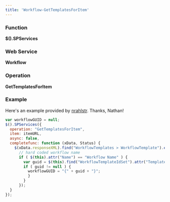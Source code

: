 ```yaml
---
title: 'Workflow-GetTemplatesForItem'
---
```


### Function

**$().SPServices**

### Web Service

**Workflow**

### Operation

**GetTemplatesForItem**

### Example

Here's an example provided by [nrahlstr](http://www.codeplex.com/site/users/view/nrahlstr). Thanks, Nathan!

```javascript
var workflowGUID = null;
$().SPServices({
  operation: "GetTemplatesForItem",
  item: itemURL,
  async: false,
  completefunc: function (xData, Status) {
    $(xData.responseXML).find("WorkflowTemplates > WorkflowTemplate").each(function(i,e) {
      // hard coded workflow name
      if ( $(this).attr("Name") == "Workflow Name" ) {              
        var guid = $(this).find("WorkflowTemplateIdSet").attr("TemplateId");        
        if ( guid != null ) {
          workflowGUID = "{" + guid + "}";
          }
        }
      });
  }
});
```
